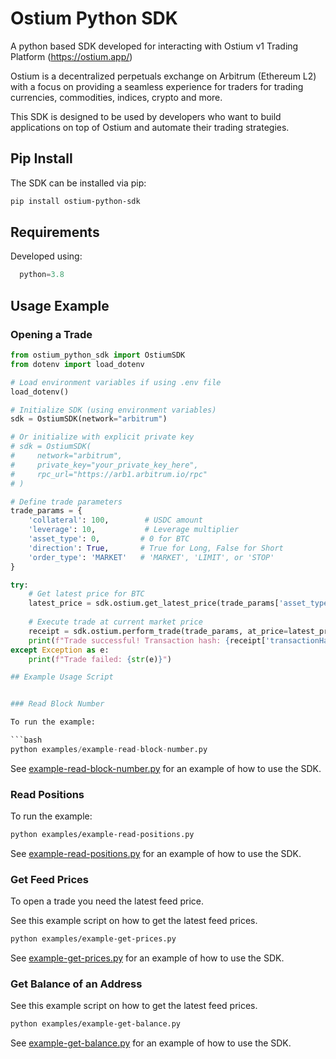 # Ostium Python SDK

A python based SDK developed for interacting with Ostium v1 Trading Platform (https://ostium.app/)

Ostium is a decentralized perpetuals exchange on Arbitrum (Ethereum L2) with a focus on providing a seamless experience for traders for trading currencies, commodities, indices, crypto and more.

This SDK is designed to be used by developers who want to build applications on top of Ostium and automate their trading strategies.


## Pip Install

The SDK can be installed via pip:

```bash
pip install ostium-python-sdk
```

## Requirements

Developed using:
```python
  python=3.8
```

## Usage Example

### Opening a Trade
```python
from ostium_python_sdk import OstiumSDK
from dotenv import load_dotenv

# Load environment variables if using .env file
load_dotenv()

# Initialize SDK (using environment variables)
sdk = OstiumSDK(network="arbitrum")

# Or initialize with explicit private key
# sdk = OstiumSDK(
#     network="arbitrum",
#     private_key="your_private_key_here",
#     rpc_url="https://arb1.arbitrum.io/rpc"
# )

# Define trade parameters
trade_params = {
    'collateral': 100,        # USDC amount
    'leverage': 10,           # Leverage multiplier
    'asset_type': 0,         # 0 for BTC
    'direction': True,       # True for Long, False for Short
    'order_type': 'MARKET'   # 'MARKET', 'LIMIT', or 'STOP'
}

try:
    # Get latest price for BTC
    latest_price = sdk.ostium.get_latest_price(trade_params['asset_type'])
    
    # Execute trade at current market price
    receipt = sdk.ostium.perform_trade(trade_params, at_price=latest_price)
    print(f"Trade successful! Transaction hash: {receipt['transactionHash'].hex()}")
except Exception as e:
    print(f"Trade failed: {str(e)}")

## Example Usage Script


### Read Block Number

To run the example:

```bash
python examples/example-read-block-number.py
```

See [example-read-block-number.py](https://github.com/0xOstium/ostium_python_sdk/blob/main/examples/example-read-block-number.py) for an example of how to use the SDK.

### Read Positions

To run the example:

```bash
python examples/example-read-positions.py
```

See [example-read-positions.py](https://github.com/0xOstium/ostium_python_sdk/blob/main/examples/example-read-positions.py) for an example of how to use the SDK.


### Get Feed Prices

To open a trade you need the latest feed price. 

See this example script on how to get the latest feed prices.

```bash
python examples/example-get-prices.py
```

See [example-get-prices.py](https://github.com/0xOstium/ostium_python_sdk/blob/main/examples/example-get-prices.py) for an example of how to use the SDK.



### Get Balance of an Address



See this example script on how to get the latest feed prices.

```bash
python examples/example-get-balance.py
```

See [example-get-balance.py](https://github.com/0xOstium/ostium_python_sdk/blob/main/examples/example-get-balance.py) for an example of how to use the SDK.




